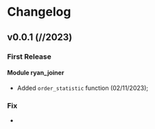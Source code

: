 # Changelog


## v0.0.1 (//2023)


### First Release

#### Module ryan_joiner
- Added ``order_statistic`` function (02/11/2023);




### Fix

-
